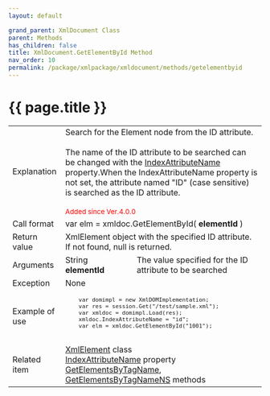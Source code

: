 ```yaml
---
layout: default

grand_parent: XmlDocument Class
parent: Methods
has_children: false
title: XmlDocument.GetElementById Method
nav_order: 10
permalink: /package/xmlpackage/xmldocument/methods/getelementbyid
---
```

# {{ page.title }}

<table>
  <tr>
    <td>Explanation</td>
    <td colspan="2">Search for the Element node from the ID attribute.<br><br>The name of the ID attribute to be searched can be changed with the <a href="/package/xmlpackage/xmldocument/properties/IndexAttributeName">IndexAttributeName</a> property.When the IndexAttributeName property is not set, the attribute named "ID" (case sensitive) is searched as the ID attribute.<br><br><small><span style="color:red">Added since Ver.4.0.0</span></small></td>
  </tr>
  <tr>
    <td>Call format</td>
    <td colspan="2">var elm = xmldoc.GetElementById( <b>elementId</b> )</td>
  </tr>
  <tr>
    <td>Return value</td>
    <td colspan="2">XmlElement object with the specified ID attribute.<br>If not found, null is returned.</td>
  </tr>  
  <tr>
    <td>Arguments</td>
    <td>String <b>elementId</b></td>
    <td>The value specified for the ID attribute to be searched</td>
  </tr>
  <tr>
    <td>Exception</td>
    <td colspan="2">None</td>
  </tr>
  <tr>
    <td>Example of use</td>
    <td colspan="2"><code><pre>
    var domimpl = new XmlDOMImplementation;
    var res = session.Get("/test/sample.xml");
    var xmldoc = domimpl.Load(res);
    xmldoc.IndexAttributeName = "id";
    var elm = xmldoc.GetElementById("1001");
    </pre></code></td>
  </tr>
  <tr>
    <td>Related item</td>
    <td colspan="2"><a href="/package/xmlpackage/xmlelement">XmlElement</a> class<br><a href="/package/xmlpackage/xmldocument/properties/IndexAttributeName">IndexAttributeName</a> property<br><a href="/package/xmlpackage/xmldocument/methods/GetElementsByTagName">GetElementsByTagName</a>, <a href="/package/xmlpackage/xmldocument/methods/GetElementsByTagNameNS">GetElementsByTagNameNS</a> methods</td>
  </tr>
</table>



